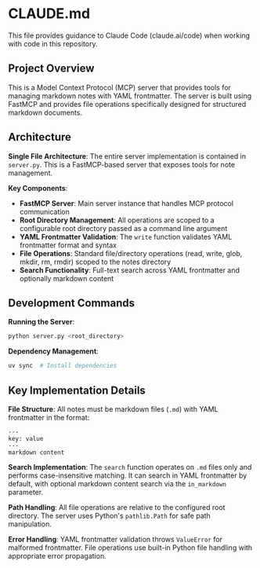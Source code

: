 # CLAUDE.md

This file provides guidance to Claude Code (claude.ai/code) when working with code in this repository.

## Project Overview

This is a Model Context Protocol (MCP) server that provides tools for managing markdown notes with YAML frontmatter. The server is built using FastMCP and provides file operations specifically designed for structured markdown documents.

## Architecture

**Single File Architecture**: The entire server implementation is contained in `server.py`. This is a FastMCP-based server that exposes tools for note management.

**Key Components**:
- **FastMCP Server**: Main server instance that handles MCP protocol communication
- **Root Directory Management**: All operations are scoped to a configurable root directory passed as a command line argument
- **YAML Frontmatter Validation**: The `write` function validates YAML frontmatter format and syntax
- **File Operations**: Standard file/directory operations (read, write, glob, mkdir, rm, rmdir) scoped to the notes directory
- **Search Functionality**: Full-text search across YAML frontmatter and optionally markdown content

## Development Commands

**Running the Server**:
```bash
python server.py <root_directory>
```

**Dependency Management**:
```bash
uv sync  # Install dependencies
```

## Key Implementation Details

**File Structure**: All notes must be markdown files (`.md`) with YAML frontmatter in the format:
```
---
key: value
---
markdown content
```

**Search Implementation**: The `search` function operates on `.md` files only and performs case-insensitive matching. It can search in YAML frontmatter by default, with optional markdown content search via the `in_markdown` parameter.

**Path Handling**: All file operations are relative to the configured root directory. The server uses Python's `pathlib.Path` for safe path manipulation.

**Error Handling**: YAML frontmatter validation throws `ValueError` for malformed frontmatter. File operations use built-in Python file handling with appropriate error propagation.
